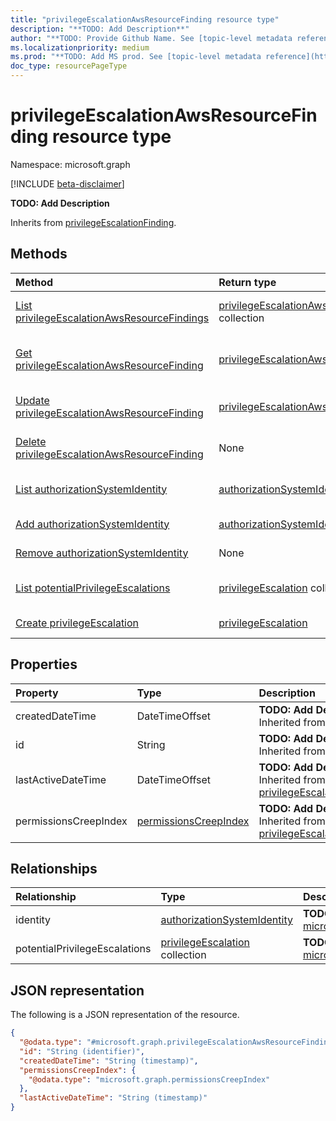 ```yaml
---
title: "privilegeEscalationAwsResourceFinding resource type"
description: "**TODO: Add Description**"
author: "**TODO: Provide Github Name. See [topic-level metadata reference](https://aka.ms/msgo?pagePath=Document-APIs/Guidelines/Metadata)**"
ms.localizationpriority: medium
ms.prod: "**TODO: Add MS prod. See [topic-level metadata reference](https://aka.ms/msgo?pagePath=Document-APIs/Guidelines/Metadata)**"
doc_type: resourcePageType
---
```


# privilegeEscalationAwsResourceFinding resource type

Namespace: microsoft.graph

[!INCLUDE [beta-disclaimer](../../includes/beta-disclaimer.md)]

**TODO: Add Description**


Inherits from [privilegeEscalationFinding](../resources/privilegeescalationfinding.md).

## Methods
|Method|Return type|Description|
|:---|:---|:---|
|[List privilegeEscalationAwsResourceFindings](../api/privilegeescalationawsresourcefinding-list.md)|[privilegeEscalationAwsResourceFinding](../resources/privilegeescalationawsresourcefinding.md) collection|Get a list of the [privilegeEscalationAwsResourceFinding](../resources/privilegeescalationawsresourcefinding.md) objects and their properties.|
|[Get privilegeEscalationAwsResourceFinding](../api/privilegeescalationawsresourcefinding-get.md)|[privilegeEscalationAwsResourceFinding](../resources/privilegeescalationawsresourcefinding.md)|Read the properties and relationships of a [privilegeEscalationAwsResourceFinding](../resources/privilegeescalationawsresourcefinding.md) object.|
|[Update privilegeEscalationAwsResourceFinding](../api/privilegeescalationawsresourcefinding-update.md)|[privilegeEscalationAwsResourceFinding](../resources/privilegeescalationawsresourcefinding.md)|Update the properties of a [privilegeEscalationAwsResourceFinding](../resources/privilegeescalationawsresourcefinding.md) object.|
|[Delete privilegeEscalationAwsResourceFinding](../api/privilegeescalationawsresourcefinding-delete.md)|None|Delete a [privilegeEscalationAwsResourceFinding](../resources/privilegeescalationawsresourcefinding.md) object.|
|[List authorizationSystemIdentity](../api/privilegeescalationawsresourcefinding-list-identity.md)|[authorizationSystemIdentity](../resources/authorizationsystemidentity.md) collection|Get the authorizationSystemIdentity resources from the identity navigation property.|
|[Add authorizationSystemIdentity](../api/privilegeescalationawsresourcefinding-post-identity.md)|[authorizationSystemIdentity](../resources/authorizationsystemidentity.md)|Add identity by posting to the identity collection.|
|[Remove authorizationSystemIdentity](../api/privilegeescalationawsresourcefinding-delete-identity.md)|None|Remove an [authorizationSystemIdentity](../resources/authorizationsystemidentity.md) object.|
|[List potentialPrivilegeEscalations](../api/privilegeescalationawsresourcefinding-list-potentialprivilegeescalations.md)|[privilegeEscalation](../resources/privilegeescalation.md) collection|Get the privilegeEscalation resources from the potentialPrivilegeEscalations navigation property.|
|[Create privilegeEscalation](../api/privilegeescalationawsresourcefinding-post-potentialprivilegeescalations.md)|[privilegeEscalation](../resources/privilegeescalation.md)|Create a new privilegeEscalation object.|

## Properties
|Property|Type|Description|
|:---|:---|:---|
|createdDateTime|DateTimeOffset|**TODO: Add Description** Inherited from [finding](../resources/finding.md).|
|id|String|**TODO: Add Description** Inherited from [entity](../resources/entity.md).|
|lastActiveDateTime|DateTimeOffset|**TODO: Add Description** Inherited from [privilegeEscalationFinding](../resources/privilegeescalationfinding.md).|
|permissionsCreepIndex|[permissionsCreepIndex](../resources/permissionscreepindex.md)|**TODO: Add Description** Inherited from [privilegeEscalationFinding](../resources/privilegeescalationfinding.md).|

## Relationships
|Relationship|Type|Description|
|:---|:---|:---|
|identity|[authorizationSystemIdentity](../resources/authorizationsystemidentity.md)|**TODO: Add Description** Inherited from [microsoft.graph.privilegeEscalationFinding](../resources/privilegeescalationfinding.md)|
|potentialPrivilegeEscalations|[privilegeEscalation](../resources/privilegeescalation.md) collection|**TODO: Add Description** Inherited from [microsoft.graph.privilegeEscalationFinding](../resources/privilegeescalationfinding.md)|

## JSON representation
The following is a JSON representation of the resource.
<!-- {
  "blockType": "resource",
  "keyProperty": "id",
  "@odata.type": "microsoft.graph.privilegeEscalationAwsResourceFinding",
  "baseType": "microsoft.graph.privilegeEscalationFinding",
  "openType": false
}
-->
``` json
{
  "@odata.type": "#microsoft.graph.privilegeEscalationAwsResourceFinding",
  "id": "String (identifier)",
  "createdDateTime": "String (timestamp)",
  "permissionsCreepIndex": {
    "@odata.type": "microsoft.graph.permissionsCreepIndex"
  },
  "lastActiveDateTime": "String (timestamp)"
}
```

